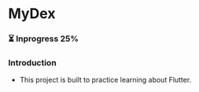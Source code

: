 <h1>MyDex</h1>
<h3>⏳ Inprogress 25%</h3>



<h3>Introduction</h3>
<ul>
    <li>This project is built to practice learning about Flutter.</li>
</ul>
